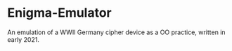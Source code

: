 # Enigma-Emulator
 An emulation of a WWII Germany cipher device as a OO practice, written in early 2021.
